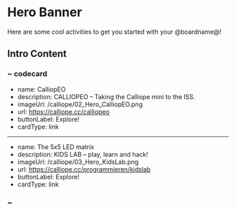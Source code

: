 # Hero Banner

Here are some cool activities to get you started with your @boardname@!

## Intro Content

### ~ codecard
* name: CalliopEO
* description: CALLIOPEO – Taking the Calliope mini to the ISS.
* imageUrl: /calliope/02_Hero_CalliopEO.png
* url: https://calliope.cc/calliopeo
* buttonLabel: Explore!
* cardType: link
---
* name: The 5x5 LED matrix
* description: KIDS LAB – play, learn and hack!
* imageUrl: /calliope/03_Hero_KidsLab.png
* url: https://calliope.cc/programmieren/kidslab
* buttonLabel: Explore!
* cardType: link
### ~
